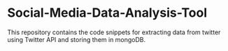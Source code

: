 # Social-Media-Data-Analysis-Tool
This repository contains the code snippets for extracting data from twitter using Twitter API and storing them in mongoDB.
